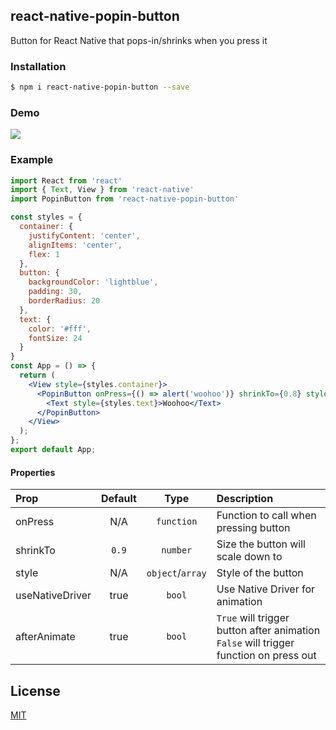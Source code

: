 ## react-native-popin-button

Button for React Native that pops-in/shrinks when you press it

### Installation

```bash
$ npm i react-native-popin-button --save
```


### Demo

![](https://i.imgur.com/bB3BQk7l.gif)

### Example

```jsx
import React from 'react'
import { Text, View } from 'react-native'
import PopinButton from 'react-native-popin-button'

const styles = {
  container: {
    justifyContent: 'center',
    alignItems: 'center',
    flex: 1
  },
  button: {
    backgroundColor: 'lightblue',
    padding: 30,
    borderRadius: 20
  },
  text: {
    color: '#fff',
    fontSize: 24
  }
}
const App = () => {
  return (
    <View style={styles.container}>
      <PopinButton onPress={() => alert('woohoo')} shrinkTo={0.8} style={styles.button}>
        <Text style={styles.text}>Woohoo</Text>
      </PopinButton>
    </View>
  );
};
export default App;
```

#### Properties

| Prop           |     Default     |   Type   | Description                                                                                                 |
| :------------- | :-------------: | :------: | :---------------------------------------------------------------------------------------------------------- |
| onPress     |      N/A       |  `function`  | Function to call when pressing button   |
| shrinkTo           |      `0.9`       |  `number`  | Size the button will scale down to                                                            |
| style          |        N/A        | `object`/`array` | Style of the button                                                                              |
| useNativeDriver   |      true      |  `bool`  | Use Native Driver for animation                                                               |
| afterAnimate       |      true      |  `bool`  | `True` will trigger button after animation `False` will trigger function on press out                                                                       |

## License

[MIT](LICENSE)